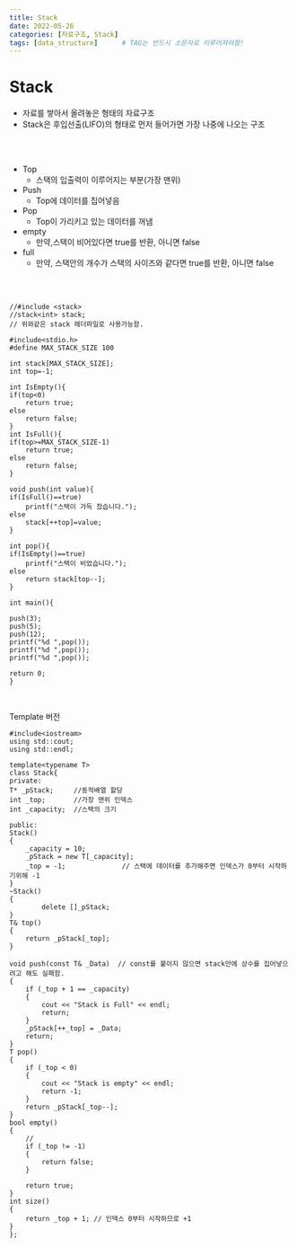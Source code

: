 ```yaml
---
title: Stack
date: 2022-05-26
categories: [자료구조, Stack]
tags: [data_structure]		# TAG는 반드시 소문자로 이루어져야함!
---
```



Stack
===============
* 자료를 쌓아서 올려놓은 형태의 자료구조   
* Stack은 후입선출(LIFO)의 형태로 먼저 들어가면 가장 나중에 나오는 구조   

<br><br>
* Top
  * 스택의 입출력이 이루어지는 부분(가장 맨위)
* Push
  * Top에 데이터를 집어넣음
* Pop
  * Top이 가리키고 있는 데이터를 꺼냄
* empty
  * 만약,스택이 비어있다면 true를 반환, 아니면 false
* full
  * 만약, 스택안의 개수가 스택의 사이즈와 같다면 true를 반환, 아니면 false

<br><br>

    //#include <stack>
    //stack<int> stack; 
    // 위와같은 stack 헤더파일로 사용가능함.

    #include<stdio.h>
    #define MAX_STACK_SIZE 100
 
    int stack[MAX_STACK_SIZE];
    int top=-1;
 
    int IsEmpty(){
    if(top<0)
        return true;
    else
        return false;
    }
    int IsFull(){
    if(top>=MAX_STACK_SIZE-1)
        return true;
    else
        return false;
    }
 
    void push(int value){
    if(IsFull()==true)
        printf("스택이 가득 찼습니다.");
    else
        stack[++top]=value; 
    }
 
    int pop(){
    if(IsEmpty()==true)
        printf("스택이 비었습니다.");
    else 
        return stack[top--];
    }
 
    int main(){
    
    push(3);
    push(5);
    push(12);
    printf("%d ",pop());
    printf("%d ",pop());
    printf("%d ",pop());
 
    return 0;
    }
 
<br>


Template 버전
    
    #include<iostream>
    using std::cout;
    using std::endl;

    template<typename T>
    class Stack{
    private:
	T* _pStack;		//동적배열 할당
	int _top;		//가장 맨위 인덱스
	int _capacity;	//스택의 크기

    public:
	Stack()
	{
		_capacity = 10;
		_pStack = new T[_capacity];
		_top = -1;				// 스택에 데이터를 추가해주면 인덱스가 0부터 시작하기위해 -1
	}
	~Stack()
	{
			delete []_pStack;
	}
	T& top()
	{
		return _pStack[_top];
	}

	void push(const T& _Data)  // const를 붙이지 않으면 stack안에 상수를 집어넣으려고 해도 실패함.
	{
		if (_top + 1 == _capacity)
		{
			cout << "Stack is Full" << endl;
			return;
		}
		_pStack[++_top] = _Data;
		return;
	}
	T pop()
	{
		if (_top < 0)
		{
			cout << "Stack is empty" << endl;
			return -1;
		}
		return _pStack[_top--];
	}
	bool empty()
	{
		//
		if (_top != -1)
		{
			return false;
		}

		return true;
	}
	int size()
	{
		return _top + 1; // 인덱스 0부터 시작하므로 +1
	}
    };